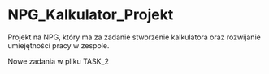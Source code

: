 # NPG_Kalkulator_Projekt
Projekt na NPG, który ma za zadanie stworzenie kalkulatora oraz rozwijanie umiejętności pracy w zespole.

Nowe zadania w pliku TASK_2
